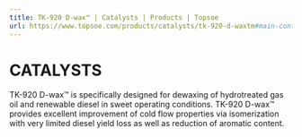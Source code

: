 ```yaml
---
title: TK-920 D-wax™ | Catalysts | Products | Topsoe
url: https://www.topsoe.com/products/catalysts/tk-920-d-waxtm#main-content
---
```


# CATALYSTS

TK-920 D-wax™ is specifically designed for dewaxing of hydrotreated gas oil and renewable diesel in sweet operating conditions. TK-920 D-wax™ provides excellent improvement of cold flow properties via isomerization with very limited diesel yield loss as well as reduction of aromatic content.